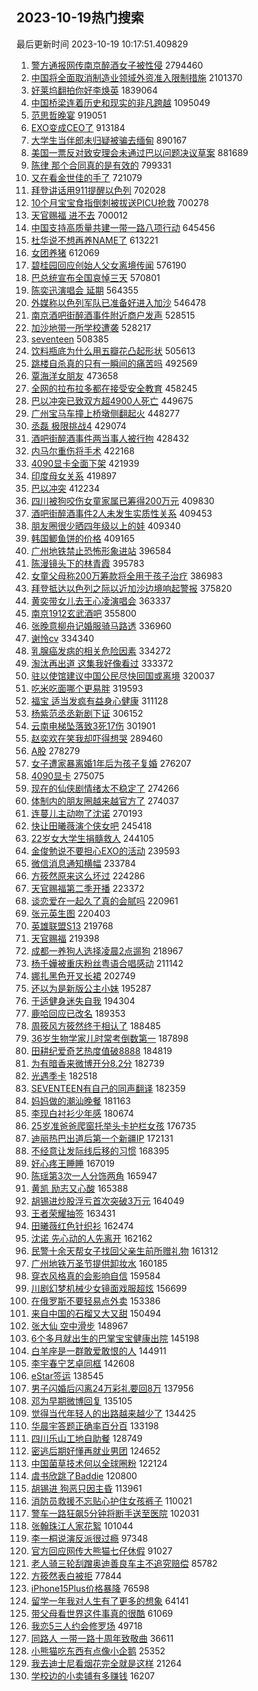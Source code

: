 ## 2023-10-19热门搜索 
最后更新时间 2023-10-19 10:17:51.409829 
1. [警方通报网传南京醉酒女子被性侵](https://s.weibo.com/weibo?q=%23%E8%AD%A6%E6%96%B9%E9%80%9A%E6%8A%A5%E7%BD%91%E4%BC%A0%E5%8D%97%E4%BA%AC%E9%86%89%E9%85%92%E5%A5%B3%E5%AD%90%E8%A2%AB%E6%80%A7%E4%BE%B5%23&t=31&band_rank=1&Refer=top) 2794460
1. [中国将全面取消制造业领域外资准入限制措施](https://s.weibo.com/weibo?q=%23%E4%B8%AD%E5%9B%BD%E5%B0%86%E5%85%A8%E9%9D%A2%E5%8F%96%E6%B6%88%E5%88%B6%E9%80%A0%E4%B8%9A%E9%A2%86%E5%9F%9F%E5%A4%96%E8%B5%84%E5%87%86%E5%85%A5%E9%99%90%E5%88%B6%E6%8E%AA%E6%96%BD%23&t=31&band_rank=11&Refer=top) 2101370
1. [好莱坞翻拍你好李焕英](https://s.weibo.com/weibo?q=%23%E5%A5%BD%E8%8E%B1%E5%9D%9E%E7%BF%BB%E6%8B%8D%E4%BD%A0%E5%A5%BD%E6%9D%8E%E7%84%95%E8%8B%B1%23&t=31&band_rank=7&Refer=top) 1839064
1. [中国桥梁连着历史和现实的非凡跨越](https://s.weibo.com/weibo?q=%23%E4%B8%AD%E5%9B%BD%E6%A1%A5%E6%A2%81%E8%BF%9E%E7%9D%80%E5%8E%86%E5%8F%B2%E5%92%8C%E7%8E%B0%E5%AE%9E%E7%9A%84%E9%9D%9E%E5%87%A1%E8%B7%A8%E8%B6%8A%23&t=31&band_rank=3&Refer=top) 1095049
1. [范思哲晚宴](https://s.weibo.com/weibo?q=%E8%8C%83%E6%80%9D%E5%93%B2%E6%99%9A%E5%AE%B4&t=31&band_rank=1&Refer=top) 919051
1. [EXO变成CEO了](https://s.weibo.com/weibo?q=%23EXO%E5%8F%98%E6%88%90CEO%E4%BA%86%23&t=31&band_rank=4&Refer=top) 913184
1. [大学生当伴郎未归疑被骗去缅甸](https://s.weibo.com/weibo?q=%23%E5%A4%A7%E5%AD%A6%E7%94%9F%E5%BD%93%E4%BC%B4%E9%83%8E%E6%9C%AA%E5%BD%92%E7%96%91%E8%A2%AB%E9%AA%97%E5%8E%BB%E7%BC%85%E7%94%B8%23&t=31&band_rank=5&Refer=top) 890167
1. [美国一票反对致安理会未通过巴以问题决议草案](https://s.weibo.com/weibo?q=%23%E7%BE%8E%E5%9B%BD%E4%B8%80%E7%A5%A8%E5%8F%8D%E5%AF%B9%E8%87%B4%E5%AE%89%E7%90%86%E4%BC%9A%E6%9C%AA%E9%80%9A%E8%BF%87%E5%B7%B4%E4%BB%A5%E9%97%AE%E9%A2%98%E5%86%B3%E8%AE%AE%E8%8D%89%E6%A1%88%23&t=31&band_rank=6&Refer=top) 881689
1. [陈律 那个合同真的是有效的](https://s.weibo.com/weibo?q=%E9%99%88%E5%BE%8B%20%E9%82%A3%E4%B8%AA%E5%90%88%E5%90%8C%E7%9C%9F%E7%9A%84%E6%98%AF%E6%9C%89%E6%95%88%E7%9A%84&t=31&band_rank=31&Refer=top) 799331
1. [又在看金世佳的手了](https://s.weibo.com/weibo?q=%E5%8F%88%E5%9C%A8%E7%9C%8B%E9%87%91%E4%B8%96%E4%BD%B3%E7%9A%84%E6%89%8B%E4%BA%86&t=31&band_rank=36&Refer=top) 721079
1. [拜登讲话用911提醒以色列](https://s.weibo.com/weibo?q=%23%E6%8B%9C%E7%99%BB%E8%AE%B2%E8%AF%9D%E7%94%A8911%E6%8F%90%E9%86%92%E4%BB%A5%E8%89%B2%E5%88%97%23&t=31&band_rank=50&Refer=top) 702028
1. [10个月宝宝食指倒刺被拔送PICU抢救](https://s.weibo.com/weibo?q=%2310%E4%B8%AA%E6%9C%88%E5%AE%9D%E5%AE%9D%E9%A3%9F%E6%8C%87%E5%80%92%E5%88%BA%E8%A2%AB%E6%8B%94%E9%80%81PICU%E6%8A%A2%E6%95%91%23&t=31&band_rank=48&Refer=top) 700278
1. [天官赐福 进不去](https://s.weibo.com/weibo?q=%E5%A4%A9%E5%AE%98%E8%B5%90%E7%A6%8F%20%E8%BF%9B%E4%B8%8D%E5%8E%BB&t=31&band_rank=2&Refer=top) 700012
1. [中国支持高质量共建一带一路八项行动](https://s.weibo.com/weibo?q=%23%E4%B8%AD%E5%9B%BD%E6%94%AF%E6%8C%81%E9%AB%98%E8%B4%A8%E9%87%8F%E5%85%B1%E5%BB%BA%E4%B8%80%E5%B8%A6%E4%B8%80%E8%B7%AF%E5%85%AB%E9%A1%B9%E8%A1%8C%E5%8A%A8%23&t=31&band_rank=3&Refer=top) 645456
1. [杜华说不想再养NAME了](https://s.weibo.com/weibo?q=%23%E6%9D%9C%E5%8D%8E%E8%AF%B4%E4%B8%8D%E6%83%B3%E5%86%8D%E5%85%BBNAME%E4%BA%86%23&t=31&band_rank=5&Refer=top) 613221
1. [女团养猪](https://s.weibo.com/weibo?q=%E5%A5%B3%E5%9B%A2%E5%85%BB%E7%8C%AA&t=31&band_rank=5&Refer=top) 612069
1. [碧桂园回应创始人父女离境传闻](https://s.weibo.com/weibo?q=%23%E7%A2%A7%E6%A1%82%E5%9B%AD%E5%9B%9E%E5%BA%94%E5%88%9B%E5%A7%8B%E4%BA%BA%E7%88%B6%E5%A5%B3%E7%A6%BB%E5%A2%83%E4%BC%A0%E9%97%BB%23&t=31&band_rank=7&Refer=top) 576190
1. [巴总统宣布全国哀悼三天](https://s.weibo.com/weibo?q=%23%E5%B7%B4%E6%80%BB%E7%BB%9F%E5%AE%A3%E5%B8%83%E5%85%A8%E5%9B%BD%E5%93%80%E6%82%BC%E4%B8%89%E5%A4%A9%23&t=31&band_rank=6&Refer=top) 570801
1. [陈奕迅演唱会 延期](https://s.weibo.com/weibo?q=%E9%99%88%E5%A5%95%E8%BF%85%E6%BC%94%E5%94%B1%E4%BC%9A%20%E5%BB%B6%E6%9C%9F&t=31&band_rank=8&Refer=top) 564355
1. [外媒称以色列军队已准备好进入加沙](https://s.weibo.com/weibo?q=%23%E5%A4%96%E5%AA%92%E7%A7%B0%E4%BB%A5%E8%89%B2%E5%88%97%E5%86%9B%E9%98%9F%E5%B7%B2%E5%87%86%E5%A4%87%E5%A5%BD%E8%BF%9B%E5%85%A5%E5%8A%A0%E6%B2%99%23&t=31&band_rank=8&Refer=top) 546478
1. [南京酒吧街醉酒事件附近商户发声](https://s.weibo.com/weibo?q=%23%E5%8D%97%E4%BA%AC%E9%85%92%E5%90%A7%E8%A1%97%E9%86%89%E9%85%92%E4%BA%8B%E4%BB%B6%E9%99%84%E8%BF%91%E5%95%86%E6%88%B7%E5%8F%91%E5%A3%B0%23&t=31&band_rank=41&Refer=top) 528515
1. [加沙地带一所学校遭袭](https://s.weibo.com/weibo?q=%23%E5%8A%A0%E6%B2%99%E5%9C%B0%E5%B8%A6%E4%B8%80%E6%89%80%E5%AD%A6%E6%A0%A1%E9%81%AD%E8%A2%AD%23&t=31&band_rank=15&Refer=top) 528217
1. [seventeen](https://s.weibo.com/weibo?q=seventeen&t=31&band_rank=7&Refer=top) 508385
1. [饮料瓶底为什么用五瓣花凸起形状](https://s.weibo.com/weibo?q=%E9%A5%AE%E6%96%99%E7%93%B6%E5%BA%95%E4%B8%BA%E4%BB%80%E4%B9%88%E7%94%A8%E4%BA%94%E7%93%A3%E8%8A%B1%E5%87%B8%E8%B5%B7%E5%BD%A2%E7%8A%B6&t=31&band_rank=19&Refer=top) 505613
1. [跳楼自杀真的只有一瞬间的痛苦吗](https://s.weibo.com/weibo?q=%E8%B7%B3%E6%A5%BC%E8%87%AA%E6%9D%80%E7%9C%9F%E7%9A%84%E5%8F%AA%E6%9C%89%E4%B8%80%E7%9E%AC%E9%97%B4%E7%9A%84%E7%97%9B%E8%8B%A6%E5%90%97&t=31&band_rank=12&Refer=top) 492569
1. [覃海洋女朋友](https://s.weibo.com/weibo?q=%E8%A6%83%E6%B5%B7%E6%B4%8B%E5%A5%B3%E6%9C%8B%E5%8F%8B&t=31&band_rank=12&Refer=top) 473658
1. [全网的拉布拉多都在接受安全教育](https://s.weibo.com/weibo?q=%23%E5%85%A8%E7%BD%91%E7%9A%84%E6%8B%89%E5%B8%83%E6%8B%89%E5%A4%9A%E9%83%BD%E5%9C%A8%E6%8E%A5%E5%8F%97%E5%AE%89%E5%85%A8%E6%95%99%E8%82%B2%23&t=31&band_rank=39&Refer=top) 458245
1. [巴以冲突已致双方超4900人死亡](https://s.weibo.com/weibo?q=%23%E5%B7%B4%E4%BB%A5%E5%86%B2%E7%AA%81%E5%B7%B2%E8%87%B4%E5%8F%8C%E6%96%B9%E8%B6%854900%E4%BA%BA%E6%AD%BB%E4%BA%A1%23&t=31&band_rank=9&Refer=top) 449675
1. [广州宝马车撞上桥墩侧翻起火](https://s.weibo.com/weibo?q=%23%E5%B9%BF%E5%B7%9E%E5%AE%9D%E9%A9%AC%E8%BD%A6%E6%92%9E%E4%B8%8A%E6%A1%A5%E5%A2%A9%E4%BE%A7%E7%BF%BB%E8%B5%B7%E7%81%AB%23&t=31&band_rank=30&Refer=top) 448277
1. [丞磊 极限挑战4](https://s.weibo.com/weibo?q=%E4%B8%9E%E7%A3%8A%20%E6%9E%81%E9%99%90%E6%8C%91%E6%88%984&t=31&band_rank=8&Refer=top) 429074
1. [酒吧街醉酒事件两当事人被行拘](https://s.weibo.com/weibo?q=%23%E9%85%92%E5%90%A7%E8%A1%97%E9%86%89%E9%85%92%E4%BA%8B%E4%BB%B6%E4%B8%A4%E5%BD%93%E4%BA%8B%E4%BA%BA%E8%A2%AB%E8%A1%8C%E6%8B%98%23&t=31&band_rank=14&Refer=top) 428432
1. [内马尔重伤将手术](https://s.weibo.com/weibo?q=%23%E5%86%85%E9%A9%AC%E5%B0%94%E9%87%8D%E4%BC%A4%E5%B0%86%E6%89%8B%E6%9C%AF%23&t=31&band_rank=16&Refer=top) 422168
1. [4090显卡全面下架](https://s.weibo.com/weibo?q=%234090%E6%98%BE%E5%8D%A1%E5%85%A8%E9%9D%A2%E4%B8%8B%E6%9E%B6%23&t=31&band_rank=10&Refer=top) 421939
1. [印度母女关系](https://s.weibo.com/weibo?q=%E5%8D%B0%E5%BA%A6%E6%AF%8D%E5%A5%B3%E5%85%B3%E7%B3%BB&t=31&band_rank=17&Refer=top) 419897
1. [巴以冲突](https://s.weibo.com/weibo?q=%23%E5%B7%B4%E4%BB%A5%E5%86%B2%E7%AA%81%23&t=31&band_rank=12&Refer=top) 412234
1. [四川被狗咬伤女童家属已筹得200万元](https://s.weibo.com/weibo?q=%23%E5%9B%9B%E5%B7%9D%E8%A2%AB%E7%8B%97%E5%92%AC%E4%BC%A4%E5%A5%B3%E7%AB%A5%E5%AE%B6%E5%B1%9E%E5%B7%B2%E7%AD%B9%E5%BE%97200%E4%B8%87%E5%85%83%23&t=31&band_rank=12&Refer=top) 409830
1. [酒吧街醉酒事件2人未发生实质性关系](https://s.weibo.com/weibo?q=%23%E9%85%92%E5%90%A7%E8%A1%97%E9%86%89%E9%85%92%E4%BA%8B%E4%BB%B62%E4%BA%BA%E6%9C%AA%E5%8F%91%E7%94%9F%E5%AE%9E%E8%B4%A8%E6%80%A7%E5%85%B3%E7%B3%BB%23&t=31&band_rank=20&Refer=top) 409453
1. [朋友圈很少晒四年级以上的娃](https://s.weibo.com/weibo?q=%23%E6%9C%8B%E5%8F%8B%E5%9C%88%E5%BE%88%E5%B0%91%E6%99%92%E5%9B%9B%E5%B9%B4%E7%BA%A7%E4%BB%A5%E4%B8%8A%E7%9A%84%E5%A8%83%23&t=31&band_rank=21&Refer=top) 409340
1. [韩国鲫鱼饼的价格](https://s.weibo.com/weibo?q=%23%E9%9F%A9%E5%9B%BD%E9%B2%AB%E9%B1%BC%E9%A5%BC%E7%9A%84%E4%BB%B7%E6%A0%BC%23&t=31&band_rank=17&Refer=top) 409165
1. [广州地铁禁止恐怖形象进站](https://s.weibo.com/weibo?q=%23%E5%B9%BF%E5%B7%9E%E5%9C%B0%E9%93%81%E7%A6%81%E6%AD%A2%E6%81%90%E6%80%96%E5%BD%A2%E8%B1%A1%E8%BF%9B%E7%AB%99%23&t=31&band_rank=13&Refer=top) 396584
1. [陈漫镜头下的林青霞](https://s.weibo.com/weibo?q=%23%E9%99%88%E6%BC%AB%E9%95%9C%E5%A4%B4%E4%B8%8B%E7%9A%84%E6%9E%97%E9%9D%92%E9%9C%9E%23&t=31&band_rank=13&Refer=top) 395783
1. [女童父母称200万筹款将全用于孩子治疗](https://s.weibo.com/weibo?q=%23%E5%A5%B3%E7%AB%A5%E7%88%B6%E6%AF%8D%E7%A7%B0200%E4%B8%87%E7%AD%B9%E6%AC%BE%E5%B0%86%E5%85%A8%E7%94%A8%E4%BA%8E%E5%AD%A9%E5%AD%90%E6%B2%BB%E7%96%97%23&t=31&band_rank=14&Refer=top) 386983
1. [拜登抵达以色列之际以近加沙边境响起警报](https://s.weibo.com/weibo?q=%23%E6%8B%9C%E7%99%BB%E6%8A%B5%E8%BE%BE%E4%BB%A5%E8%89%B2%E5%88%97%E4%B9%8B%E9%99%85%E4%BB%A5%E8%BF%91%E5%8A%A0%E6%B2%99%E8%BE%B9%E5%A2%83%E5%93%8D%E8%B5%B7%E8%AD%A6%E6%8A%A5%23&t=31&band_rank=15&Refer=top) 375820
1. [黄奕带女儿去王心凌演唱会](https://s.weibo.com/weibo?q=%23%E9%BB%84%E5%A5%95%E5%B8%A6%E5%A5%B3%E5%84%BF%E5%8E%BB%E7%8E%8B%E5%BF%83%E5%87%8C%E6%BC%94%E5%94%B1%E4%BC%9A%23&t=31&band_rank=34&Refer=top) 363337
1. [南京1912玄武酒吧](https://s.weibo.com/weibo?q=%23%E5%8D%97%E4%BA%AC1912%E7%8E%84%E6%AD%A6%E9%85%92%E5%90%A7%23&t=31&band_rank=16&Refer=top) 355800
1. [张晚意柳舟记婚服骑马路透](https://s.weibo.com/weibo?q=%23%E5%BC%A0%E6%99%9A%E6%84%8F%E6%9F%B3%E8%88%9F%E8%AE%B0%E5%A9%9A%E6%9C%8D%E9%AA%91%E9%A9%AC%E8%B7%AF%E9%80%8F%23&t=31&band_rank=17&Refer=top) 336960
1. [谢怜cv](https://s.weibo.com/weibo?q=%E8%B0%A2%E6%80%9Ccv&t=31&band_rank=18&Refer=top) 334340
1. [乳腺癌发病的相关危险因素](https://s.weibo.com/weibo?q=%23%E4%B9%B3%E8%85%BA%E7%99%8C%E5%8F%91%E7%97%85%E7%9A%84%E7%9B%B8%E5%85%B3%E5%8D%B1%E9%99%A9%E5%9B%A0%E7%B4%A0%23&t=31&band_rank=23&Refer=top) 334272
1. [淘汰再出道 这集我好像看过](https://s.weibo.com/weibo?q=%E6%B7%98%E6%B1%B0%E5%86%8D%E5%87%BA%E9%81%93%20%E8%BF%99%E9%9B%86%E6%88%91%E5%A5%BD%E5%83%8F%E7%9C%8B%E8%BF%87&t=31&band_rank=44&Refer=top) 333372
1. [驻以使馆建议中国公民尽快回国或离境](https://s.weibo.com/weibo?q=%23%E9%A9%BB%E4%BB%A5%E4%BD%BF%E9%A6%86%E5%BB%BA%E8%AE%AE%E4%B8%AD%E5%9B%BD%E5%85%AC%E6%B0%91%E5%B0%BD%E5%BF%AB%E5%9B%9E%E5%9B%BD%E6%88%96%E7%A6%BB%E5%A2%83%23&t=31&band_rank=24&Refer=top) 320037
1. [吃米吃面哪个更易胖](https://s.weibo.com/weibo?q=%23%E5%90%83%E7%B1%B3%E5%90%83%E9%9D%A2%E5%93%AA%E4%B8%AA%E6%9B%B4%E6%98%93%E8%83%96%23&t=31&band_rank=41&Refer=top) 319593
1. [福宝 适当发疯有益身心健康](https://s.weibo.com/weibo?q=%E7%A6%8F%E5%AE%9D%20%E9%80%82%E5%BD%93%E5%8F%91%E7%96%AF%E6%9C%89%E7%9B%8A%E8%BA%AB%E5%BF%83%E5%81%A5%E5%BA%B7&t=31&band_rank=33&Refer=top) 311128
1. [杨紫范丞丞新剧下证](https://s.weibo.com/weibo?q=%23%E6%9D%A8%E7%B4%AB%E8%8C%83%E4%B8%9E%E4%B8%9E%E6%96%B0%E5%89%A7%E4%B8%8B%E8%AF%81%23&t=31&band_rank=20&Refer=top) 306152
1. [云南电梯坠落致3死17伤](https://s.weibo.com/weibo?q=%23%E4%BA%91%E5%8D%97%E7%94%B5%E6%A2%AF%E5%9D%A0%E8%90%BD%E8%87%B43%E6%AD%BB17%E4%BC%A4%23&t=31&band_rank=21&Refer=top) 301901
1. [赵奕欢在笑我却吓得想哭](https://s.weibo.com/weibo?q=%23%E8%B5%B5%E5%A5%95%E6%AC%A2%E5%9C%A8%E7%AC%91%E6%88%91%E5%8D%B4%E5%90%93%E5%BE%97%E6%83%B3%E5%93%AD%23&t=31&band_rank=24&Refer=top) 289460
1. [A股](https://s.weibo.com/weibo?q=A%E8%82%A1&t=31&band_rank=20&Refer=top) 278279
1. [女子遭家暴离婚1年后为孩子复婚](https://s.weibo.com/weibo?q=%23%E5%A5%B3%E5%AD%90%E9%81%AD%E5%AE%B6%E6%9A%B4%E7%A6%BB%E5%A9%9A1%E5%B9%B4%E5%90%8E%E4%B8%BA%E5%AD%A9%E5%AD%90%E5%A4%8D%E5%A9%9A%23&t=31&band_rank=36&Refer=top) 276207
1. [4090显卡](https://s.weibo.com/weibo?q=4090%E6%98%BE%E5%8D%A1&t=31&band_rank=25&Refer=top) 275075
1. [现在的仙侠剧情绪太不稳定了](https://s.weibo.com/weibo?q=%E7%8E%B0%E5%9C%A8%E7%9A%84%E4%BB%99%E4%BE%A0%E5%89%A7%E6%83%85%E7%BB%AA%E5%A4%AA%E4%B8%8D%E7%A8%B3%E5%AE%9A%E4%BA%86&t=31&band_rank=40&Refer=top) 274266
1. [体制内的朋友圈越来越官方了](https://s.weibo.com/weibo?q=%23%E4%BD%93%E5%88%B6%E5%86%85%E7%9A%84%E6%9C%8B%E5%8F%8B%E5%9C%88%E8%B6%8A%E6%9D%A5%E8%B6%8A%E5%AE%98%E6%96%B9%E4%BA%86%23&t=31&band_rank=23&Refer=top) 274037
1. [连蔓儿主动吻了沈诺](https://s.weibo.com/weibo?q=%23%E8%BF%9E%E8%94%93%E5%84%BF%E4%B8%BB%E5%8A%A8%E5%90%BB%E4%BA%86%E6%B2%88%E8%AF%BA%23&t=31&band_rank=44&Refer=top) 270193
1. [快让田曦薇演个侠女吧](https://s.weibo.com/weibo?q=%23%E5%BF%AB%E8%AE%A9%E7%94%B0%E6%9B%A6%E8%96%87%E6%BC%94%E4%B8%AA%E4%BE%A0%E5%A5%B3%E5%90%A7%23&t=31&band_rank=29&Refer=top) 245418
1. [22岁女大学生捐髓救人](https://s.weibo.com/weibo?q=%2322%E5%B2%81%E5%A5%B3%E5%A4%A7%E5%AD%A6%E7%94%9F%E6%8D%90%E9%AB%93%E6%95%91%E4%BA%BA%23&t=31&band_rank=44&Refer=top) 244105
1. [金俊勉说不要担心EXO的活动](https://s.weibo.com/weibo?q=%23%E9%87%91%E4%BF%8A%E5%8B%89%E8%AF%B4%E4%B8%8D%E8%A6%81%E6%8B%85%E5%BF%83EXO%E7%9A%84%E6%B4%BB%E5%8A%A8%23&t=31&band_rank=32&Refer=top) 239593
1. [微信消息通知横幅](https://s.weibo.com/weibo?q=%E5%BE%AE%E4%BF%A1%E6%B6%88%E6%81%AF%E9%80%9A%E7%9F%A5%E6%A8%AA%E5%B9%85&t=31&band_rank=43&Refer=top) 233784
1. [方筱然原来这么坏过](https://s.weibo.com/weibo?q=%23%E6%96%B9%E7%AD%B1%E7%84%B6%E5%8E%9F%E6%9D%A5%E8%BF%99%E4%B9%88%E5%9D%8F%E8%BF%87%23&t=31&band_rank=31&Refer=top) 224286
1. [天官赐福第二季开播](https://s.weibo.com/weibo?q=%E5%A4%A9%E5%AE%98%E8%B5%90%E7%A6%8F%E7%AC%AC%E4%BA%8C%E5%AD%A3%E5%BC%80%E6%92%AD&t=31&band_rank=20&Refer=top) 223372
1. [谈恋爱在一起久了真的会腻吗](https://s.weibo.com/weibo?q=%23%E8%B0%88%E6%81%8B%E7%88%B1%E5%9C%A8%E4%B8%80%E8%B5%B7%E4%B9%85%E4%BA%86%E7%9C%9F%E7%9A%84%E4%BC%9A%E8%85%BB%E5%90%97%23&t=31&band_rank=22&Refer=top) 220961
1. [张元英生图](https://s.weibo.com/weibo?q=%E5%BC%A0%E5%85%83%E8%8B%B1%E7%94%9F%E5%9B%BE&t=31&band_rank=23&Refer=top) 220403
1. [英雄联盟S13](https://s.weibo.com/weibo?q=%E8%8B%B1%E9%9B%84%E8%81%94%E7%9B%9FS13&t=31&band_rank=32&Refer=top) 219768
1. [天官赐福](https://s.weibo.com/weibo?q=%E5%A4%A9%E5%AE%98%E8%B5%90%E7%A6%8F&t=31&band_rank=35&Refer=top) 219398
1. [成都一养狗人选择凌晨2点遛狗](https://s.weibo.com/weibo?q=%23%E6%88%90%E9%83%BD%E4%B8%80%E5%85%BB%E7%8B%97%E4%BA%BA%E9%80%89%E6%8B%A9%E5%87%8C%E6%99%A82%E7%82%B9%E9%81%9B%E7%8B%97%23&t=31&band_rank=24&Refer=top) 218967
1. [杨千嬅被重庆粉丝粤语合唱感动](https://s.weibo.com/weibo?q=%E6%9D%A8%E5%8D%83%E5%AC%85%E8%A2%AB%E9%87%8D%E5%BA%86%E7%B2%89%E4%B8%9D%E7%B2%A4%E8%AF%AD%E5%90%88%E5%94%B1%E6%84%9F%E5%8A%A8&t=31&band_rank=36&Refer=top) 211142
1. [娜扎黑色开叉长裙](https://s.weibo.com/weibo?q=%23%E5%A8%9C%E6%89%8E%E9%BB%91%E8%89%B2%E5%BC%80%E5%8F%89%E9%95%BF%E8%A3%99%23&t=31&band_rank=25&Refer=top) 202749
1. [还以为是新版公主小妹](https://s.weibo.com/weibo?q=%E8%BF%98%E4%BB%A5%E4%B8%BA%E6%98%AF%E6%96%B0%E7%89%88%E5%85%AC%E4%B8%BB%E5%B0%8F%E5%A6%B9&t=31&band_rank=47&Refer=top) 195287
1. [于适健身迷失自我](https://s.weibo.com/weibo?q=%E4%BA%8E%E9%80%82%E5%81%A5%E8%BA%AB%E8%BF%B7%E5%A4%B1%E8%87%AA%E6%88%91&t=31&band_rank=26&Refer=top) 194304
1. [鹿哈回应已改名](https://s.weibo.com/weibo?q=%23%E9%B9%BF%E5%93%88%E5%9B%9E%E5%BA%94%E5%B7%B2%E6%94%B9%E5%90%8D%23&t=31&band_rank=27&Refer=top) 189353
1. [周筱风方筱然终于相认了](https://s.weibo.com/weibo?q=%23%E5%91%A8%E7%AD%B1%E9%A3%8E%E6%96%B9%E7%AD%B1%E7%84%B6%E7%BB%88%E4%BA%8E%E7%9B%B8%E8%AE%A4%E4%BA%86%23&t=31&band_rank=28&Refer=top) 188485
1. [36岁生物学家儿时常考倒数第一](https://s.weibo.com/weibo?q=%2336%E5%B2%81%E7%94%9F%E7%89%A9%E5%AD%A6%E5%AE%B6%E5%84%BF%E6%97%B6%E5%B8%B8%E8%80%83%E5%80%92%E6%95%B0%E7%AC%AC%E4%B8%80%23&t=31&band_rank=34&Refer=top) 187898
1. [田耕纪爱奇艺热度值破8888](https://s.weibo.com/weibo?q=%23%E7%94%B0%E8%80%95%E7%BA%AA%E7%88%B1%E5%A5%87%E8%89%BA%E7%83%AD%E5%BA%A6%E5%80%BC%E7%A0%B48888%23&t=31&band_rank=29&Refer=top) 184819
1. [为有暗香来微博开分8.2分](https://s.weibo.com/weibo?q=%23%E4%B8%BA%E6%9C%89%E6%9A%97%E9%A6%99%E6%9D%A5%E5%BE%AE%E5%8D%9A%E5%BC%80%E5%88%868.2%E5%88%86%23&t=31&band_rank=41&Refer=top) 182739
1. [光遇季卡](https://s.weibo.com/weibo?q=%E5%85%89%E9%81%87%E5%AD%A3%E5%8D%A1&t=31&band_rank=37&Refer=top) 182518
1. [SEVENTEEN有自己的同声翻译](https://s.weibo.com/weibo?q=%23SEVENTEEN%E6%9C%89%E8%87%AA%E5%B7%B1%E7%9A%84%E5%90%8C%E5%A3%B0%E7%BF%BB%E8%AF%91%23&t=31&band_rank=42&Refer=top) 182359
1. [妈妈做的潮汕晚餐](https://s.weibo.com/weibo?q=%E5%A6%88%E5%A6%88%E5%81%9A%E7%9A%84%E6%BD%AE%E6%B1%95%E6%99%9A%E9%A4%90&t=31&band_rank=30&Refer=top) 181163
1. [李现白衬衫少年感](https://s.weibo.com/weibo?q=%23%E6%9D%8E%E7%8E%B0%E7%99%BD%E8%A1%AC%E8%A1%AB%E5%B0%91%E5%B9%B4%E6%84%9F%23&t=31&band_rank=39&Refer=top) 180674
1. [25岁准爸爸爬窗托举头卡护栏女孩](https://s.weibo.com/weibo?q=%2325%E5%B2%81%E5%87%86%E7%88%B8%E7%88%B8%E7%88%AC%E7%AA%97%E6%89%98%E4%B8%BE%E5%A4%B4%E5%8D%A1%E6%8A%A4%E6%A0%8F%E5%A5%B3%E5%AD%A9%23&t=31&band_rank=31&Refer=top) 176735
1. [迪丽热巴出道后第一个新疆IP](https://s.weibo.com/weibo?q=%23%E8%BF%AA%E4%B8%BD%E7%83%AD%E5%B7%B4%E5%87%BA%E9%81%93%E5%90%8E%E7%AC%AC%E4%B8%80%E4%B8%AA%E6%96%B0%E7%96%86IP%23&t=31&band_rank=32&Refer=top) 172131
1. [不经意让发际线后移的习惯](https://s.weibo.com/weibo?q=%23%E4%B8%8D%E7%BB%8F%E6%84%8F%E8%AE%A9%E5%8F%91%E9%99%85%E7%BA%BF%E5%90%8E%E7%A7%BB%E7%9A%84%E4%B9%A0%E6%83%AF%23&t=31&band_rank=41&Refer=top) 168395
1. [好心疼王睡睡](https://s.weibo.com/weibo?q=%23%E5%A5%BD%E5%BF%83%E7%96%BC%E7%8E%8B%E7%9D%A1%E7%9D%A1%23&t=31&band_rank=37&Refer=top) 167019
1. [陈瑶第3次一人分饰两角](https://s.weibo.com/weibo?q=%23%E9%99%88%E7%91%B6%E7%AC%AC3%E6%AC%A1%E4%B8%80%E4%BA%BA%E5%88%86%E9%A5%B0%E4%B8%A4%E8%A7%92%23&t=31&band_rank=42&Refer=top) 165947
1. [黄凯 励志又心酸](https://s.weibo.com/weibo?q=%E9%BB%84%E5%87%AF%20%E5%8A%B1%E5%BF%97%E5%8F%88%E5%BF%83%E9%85%B8&t=31&band_rank=33&Refer=top) 165388
1. [胡锡进炒股浮亏首次突破3万元](https://s.weibo.com/weibo?q=%23%E8%83%A1%E9%94%A1%E8%BF%9B%E7%82%92%E8%82%A1%E6%B5%AE%E4%BA%8F%E9%A6%96%E6%AC%A1%E7%AA%81%E7%A0%B43%E4%B8%87%E5%85%83%23&t=31&band_rank=34&Refer=top) 164049
1. [王者荣耀抽签](https://s.weibo.com/weibo?q=%23%E7%8E%8B%E8%80%85%E8%8D%A3%E8%80%80%E6%8A%BD%E7%AD%BE%23&t=31&band_rank=35&Refer=top) 163431
1. [田曦薇红色针织衫](https://s.weibo.com/weibo?q=%23%E7%94%B0%E6%9B%A6%E8%96%87%E7%BA%A2%E8%89%B2%E9%92%88%E7%BB%87%E8%A1%AB%23&t=31&band_rank=36&Refer=top) 162474
1. [沈诺 先心动的人先离开](https://s.weibo.com/weibo?q=%E6%B2%88%E8%AF%BA%20%E5%85%88%E5%BF%83%E5%8A%A8%E7%9A%84%E4%BA%BA%E5%85%88%E7%A6%BB%E5%BC%80&t=31&band_rank=38&Refer=top) 162162
1. [民警十余天帮女子找回父亲生前所赠礼物](https://s.weibo.com/weibo?q=%23%E6%B0%91%E8%AD%A6%E5%8D%81%E4%BD%99%E5%A4%A9%E5%B8%AE%E5%A5%B3%E5%AD%90%E6%89%BE%E5%9B%9E%E7%88%B6%E4%BA%B2%E7%94%9F%E5%89%8D%E6%89%80%E8%B5%A0%E7%A4%BC%E7%89%A9%23&t=31&band_rank=28&Refer=top) 161312
1. [广州地铁万圣节提供卸妆水](https://s.weibo.com/weibo?q=%23%E5%B9%BF%E5%B7%9E%E5%9C%B0%E9%93%81%E4%B8%87%E5%9C%A3%E8%8A%82%E6%8F%90%E4%BE%9B%E5%8D%B8%E5%A6%86%E6%B0%B4%23&t=31&band_rank=27&Refer=top) 160185
1. [穿衣风格真的会影响自信](https://s.weibo.com/weibo?q=%23%E7%A9%BF%E8%A1%A3%E9%A3%8E%E6%A0%BC%E7%9C%9F%E7%9A%84%E4%BC%9A%E5%BD%B1%E5%93%8D%E8%87%AA%E4%BF%A1%23&t=31&band_rank=39&Refer=top) 159584
1. [川剧幻梦机械少女镜面戏服超炫](https://s.weibo.com/weibo?q=%23%E5%B7%9D%E5%89%A7%E5%B9%BB%E6%A2%A6%E6%9C%BA%E6%A2%B0%E5%B0%91%E5%A5%B3%E9%95%9C%E9%9D%A2%E6%88%8F%E6%9C%8D%E8%B6%85%E7%82%AB%23&t=31&band_rank=43&Refer=top) 156699
1. [在俄罗斯不要轻易点外卖](https://s.weibo.com/weibo?q=%23%E5%9C%A8%E4%BF%84%E7%BD%97%E6%96%AF%E4%B8%8D%E8%A6%81%E8%BD%BB%E6%98%93%E7%82%B9%E5%A4%96%E5%8D%96%23&t=31&band_rank=40&Refer=top) 153386
1. [来自中国的石榴又大又甜](https://s.weibo.com/weibo?q=%23%E6%9D%A5%E8%87%AA%E4%B8%AD%E5%9B%BD%E7%9A%84%E7%9F%B3%E6%A6%B4%E5%8F%88%E5%A4%A7%E5%8F%88%E7%94%9C%23&t=31&band_rank=46&Refer=top) 150494
1. [张大仙 空中滑步](https://s.weibo.com/weibo?q=%E5%BC%A0%E5%A4%A7%E4%BB%99%20%E7%A9%BA%E4%B8%AD%E6%BB%91%E6%AD%A5&t=31&band_rank=47&Refer=top) 148967
1. [6个多月就出生的巴掌宝宝健康出院](https://s.weibo.com/weibo?q=%236%E4%B8%AA%E5%A4%9A%E6%9C%88%E5%B0%B1%E5%87%BA%E7%94%9F%E7%9A%84%E5%B7%B4%E6%8E%8C%E5%AE%9D%E5%AE%9D%E5%81%A5%E5%BA%B7%E5%87%BA%E9%99%A2%23&t=31&band_rank=42&Refer=top) 145198
1. [白羊座是一群敢爱敢恨的人](https://s.weibo.com/weibo?q=%E7%99%BD%E7%BE%8A%E5%BA%A7%E6%98%AF%E4%B8%80%E7%BE%A4%E6%95%A2%E7%88%B1%E6%95%A2%E6%81%A8%E7%9A%84%E4%BA%BA&t=31&band_rank=42&Refer=top) 144911
1. [李宇春宁艺卓同框](https://s.weibo.com/weibo?q=%23%E6%9D%8E%E5%AE%87%E6%98%A5%E5%AE%81%E8%89%BA%E5%8D%93%E5%90%8C%E6%A1%86%23&t=31&band_rank=43&Refer=top) 142608
1. [eStar签运](https://s.weibo.com/weibo?q=eStar%E7%AD%BE%E8%BF%90&t=31&band_rank=45&Refer=top) 138545
1. [男子闪婚后闪离24万彩礼要回8万](https://s.weibo.com/weibo?q=%23%E7%94%B7%E5%AD%90%E9%97%AA%E5%A9%9A%E5%90%8E%E9%97%AA%E7%A6%BB24%E4%B8%87%E5%BD%A9%E7%A4%BC%E8%A6%81%E5%9B%9E8%E4%B8%87%23&t=31&band_rank=50&Refer=top) 137956
1. [邓为早期微博回复](https://s.weibo.com/weibo?q=%23%E9%82%93%E4%B8%BA%E6%97%A9%E6%9C%9F%E5%BE%AE%E5%8D%9A%E5%9B%9E%E5%A4%8D%23&t=31&band_rank=46&Refer=top) 135105
1. [觉得当代年轻人的出路越来越少了](https://s.weibo.com/weibo?q=%E8%A7%89%E5%BE%97%E5%BD%93%E4%BB%A3%E5%B9%B4%E8%BD%BB%E4%BA%BA%E7%9A%84%E5%87%BA%E8%B7%AF%E8%B6%8A%E6%9D%A5%E8%B6%8A%E5%B0%91%E4%BA%86&t=31&band_rank=48&Refer=top) 134425
1. [华晨宇答题正确率百分百](https://s.weibo.com/weibo?q=%23%E5%8D%8E%E6%99%A8%E5%AE%87%E7%AD%94%E9%A2%98%E6%AD%A3%E7%A1%AE%E7%8E%87%E7%99%BE%E5%88%86%E7%99%BE%23&t=31&band_rank=38&Refer=top) 133198
1. [四川乐山工地自助餐](https://s.weibo.com/weibo?q=%E5%9B%9B%E5%B7%9D%E4%B9%90%E5%B1%B1%E5%B7%A5%E5%9C%B0%E8%87%AA%E5%8A%A9%E9%A4%90&t=31&band_rank=48&Refer=top) 128749
1. [密逃后期好懂再就业男团](https://s.weibo.com/weibo?q=%23%E5%AF%86%E9%80%83%E5%90%8E%E6%9C%9F%E5%A5%BD%E6%87%82%E5%86%8D%E5%B0%B1%E4%B8%9A%E7%94%B7%E5%9B%A2%23&t=31&band_rank=49&Refer=top) 124652
1. [中国菌草技术何以全球圈粉](https://s.weibo.com/weibo?q=%23%E4%B8%AD%E5%9B%BD%E8%8F%8C%E8%8D%89%E6%8A%80%E6%9C%AF%E4%BD%95%E4%BB%A5%E5%85%A8%E7%90%83%E5%9C%88%E7%B2%89%23&t=31&band_rank=42&Refer=top) 122124
1. [虞书欣跳了Baddie](https://s.weibo.com/weibo?q=%23%E8%99%9E%E4%B9%A6%E6%AC%A3%E8%B7%B3%E4%BA%86Baddie%23&t=31&band_rank=50&Refer=top) 120800
1. [胡锡进 狗恶只因主昏](https://s.weibo.com/weibo?q=%E8%83%A1%E9%94%A1%E8%BF%9B%20%E7%8B%97%E6%81%B6%E5%8F%AA%E5%9B%A0%E4%B8%BB%E6%98%8F&t=31&band_rank=35&Refer=top) 113961
1. [消防员救援不忘贴心护住女孩裤子](https://s.weibo.com/weibo?q=%23%E6%B6%88%E9%98%B2%E5%91%98%E6%95%91%E6%8F%B4%E4%B8%8D%E5%BF%98%E8%B4%B4%E5%BF%83%E6%8A%A4%E4%BD%8F%E5%A5%B3%E5%AD%A9%E8%A3%A4%E5%AD%90%23&t=31&band_rank=45&Refer=top) 110021
1. [警车一路狂飙5分钟将断手送至医院](https://s.weibo.com/weibo?q=%23%E8%AD%A6%E8%BD%A6%E4%B8%80%E8%B7%AF%E7%8B%82%E9%A3%995%E5%88%86%E9%92%9F%E5%B0%86%E6%96%AD%E6%89%8B%E9%80%81%E8%87%B3%E5%8C%BB%E9%99%A2%23&t=31&band_rank=42&Refer=top) 102031
1. [张翰珠江人家花絮](https://s.weibo.com/weibo?q=%E5%BC%A0%E7%BF%B0%E7%8F%A0%E6%B1%9F%E4%BA%BA%E5%AE%B6%E8%8A%B1%E7%B5%AE&t=31&band_rank=50&Refer=top) 101044
1. [李一桐说演反派很过瘾](https://s.weibo.com/weibo?q=%23%E6%9D%8E%E4%B8%80%E6%A1%90%E8%AF%B4%E6%BC%94%E5%8F%8D%E6%B4%BE%E5%BE%88%E8%BF%87%E7%98%BE%23&t=31&band_rank=48&Refer=top) 97348
1. [官方回应网传大熊猫七仔休假](https://s.weibo.com/weibo?q=%23%E5%AE%98%E6%96%B9%E5%9B%9E%E5%BA%94%E7%BD%91%E4%BC%A0%E5%A4%A7%E7%86%8A%E7%8C%AB%E4%B8%83%E4%BB%94%E4%BC%91%E5%81%87%23&t=31&band_rank=42&Refer=top) 91027
1. [老人骑三轮刮蹭奥迪善良车主不追究赔偿](https://s.weibo.com/weibo?q=%23%E8%80%81%E4%BA%BA%E9%AA%91%E4%B8%89%E8%BD%AE%E5%88%AE%E8%B9%AD%E5%A5%A5%E8%BF%AA%E5%96%84%E8%89%AF%E8%BD%A6%E4%B8%BB%E4%B8%8D%E8%BF%BD%E7%A9%B6%E8%B5%94%E5%81%BF%23&t=31&band_rank=38&Refer=top) 85782
1. [方筱然表白被拒](https://s.weibo.com/weibo?q=%23%E6%96%B9%E7%AD%B1%E7%84%B6%E8%A1%A8%E7%99%BD%E8%A2%AB%E6%8B%92%23&t=31&band_rank=44&Refer=top) 77844
1. [iPhone15Plus价格暴降](https://s.weibo.com/weibo?q=%23iPhone15Plus%E4%BB%B7%E6%A0%BC%E6%9A%B4%E9%99%8D%23&t=31&band_rank=50&Refer=top) 76598
1. [留学一年我对人生有了更多的想象](https://s.weibo.com/weibo?q=%E7%95%99%E5%AD%A6%E4%B8%80%E5%B9%B4%E6%88%91%E5%AF%B9%E4%BA%BA%E7%94%9F%E6%9C%89%E4%BA%86%E6%9B%B4%E5%A4%9A%E7%9A%84%E6%83%B3%E8%B1%A1&t=31&band_rank=49&Refer=top) 64141
1. [带父母看世界这件事真的很酷](https://s.weibo.com/weibo?q=%23%E5%B8%A6%E7%88%B6%E6%AF%8D%E7%9C%8B%E4%B8%96%E7%95%8C%E8%BF%99%E4%BB%B6%E4%BA%8B%E7%9C%9F%E7%9A%84%E5%BE%88%E9%85%B7%23&t=31&band_rank=49&Refer=top) 61069
1. [我恋5三人约会修罗场](https://s.weibo.com/weibo?q=%23%E6%88%91%E6%81%8B5%E4%B8%89%E4%BA%BA%E7%BA%A6%E4%BC%9A%E4%BF%AE%E7%BD%97%E5%9C%BA%23&t=31&band_rank=37&Refer=top) 49718
1. [同路人 一带一路十周年致敬曲](https://s.weibo.com/weibo?q=%E5%90%8C%E8%B7%AF%E4%BA%BA%20%E4%B8%80%E5%B8%A6%E4%B8%80%E8%B7%AF%E5%8D%81%E5%91%A8%E5%B9%B4%E8%87%B4%E6%95%AC%E6%9B%B2&t=31&band_rank=44&Refer=top) 36611
1. [小熊猫吃东西有点像小企鹅](https://s.weibo.com/weibo?q=%E5%B0%8F%E7%86%8A%E7%8C%AB%E5%90%83%E4%B8%9C%E8%A5%BF%E6%9C%89%E7%82%B9%E5%83%8F%E5%B0%8F%E4%BC%81%E9%B9%85&t=31&band_rank=49&Refer=top) 25352
1. [我去迪士尼看烟花完全就是这样](https://s.weibo.com/weibo?q=%E6%88%91%E5%8E%BB%E8%BF%AA%E5%A3%AB%E5%B0%BC%E7%9C%8B%E7%83%9F%E8%8A%B1%E5%AE%8C%E5%85%A8%E5%B0%B1%E6%98%AF%E8%BF%99%E6%A0%B7&t=31&band_rank=48&Refer=top) 21264
1. [学校边的小卖铺有多赚钱](https://s.weibo.com/weibo?q=%23%E5%AD%A6%E6%A0%A1%E8%BE%B9%E7%9A%84%E5%B0%8F%E5%8D%96%E9%93%BA%E6%9C%89%E5%A4%9A%E8%B5%9A%E9%92%B1%23&t=31&band_rank=50&Refer=top) 16207
